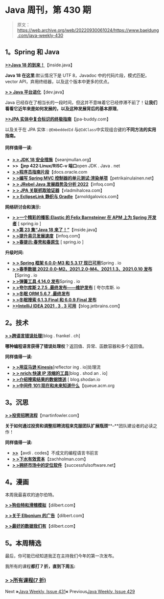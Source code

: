# Java 周刊，第 430 期

> 原文：<https://web.archive.org/web/20220930061024/https://www.baeldung.com/java-weekly-430>

## **1。Spring 和 Java**

[**>>Java 18 的到来！**](https://web.archive.org/web/20220524061616/https://inside.java/2022/03/22/the-arrival-of-java18/)【inside.java】

**Java 18 在这里**:默认情况下是 UTF 8，Javadoc 中的代码片段，模式匹配，vector API，弃用终结器，以及这个版本中更多的优点。

[**> > Java 平台进化**](https://web.archive.org/web/20220524061616/https://dev.java/evolution/)【dev.java】

Java 已经存在了相当长的一段时间，但这并不意味着它已经停滞不前了！**让我们看看它近年来是如何发展的，以及这种发展背后的基本原理**。

[**>>JPA 实体中复合标识的终极指南**](https://web.archive.org/web/20220524061616/https://www.jpa-buddy.com/blog/the-ultimate-guide-on-composite-ids-in-jpa-entities/)【jpa-buddy.com】

以及关于在 JPA 实体 : `@EmbeddedId` 与`@IdClass`中实现组合键的**不同方法的实用指南。**

#### **同样值得一读:**

*   [**> > JDK 18 安全措施**](https://web.archive.org/web/20220524061616/https://seanjmullan.org/blog/2022/03/23/jdk18)【seanjmullan.org】
*   **>>【jep 422:Linux/RISC-v 端口**open JDK . Java . net
*   [**> >程序员指南片段**](https://web.archive.org/web/20220524061616/https://docs.oracle.com/en/java/javase/18/code-snippet/index.html)【docs.oracle.com
*   [**> >编写 Spring MVC 控制器的单元测试:渲染单项**](https://web.archive.org/web/20220524061616/https://www.petrikainulainen.net/programming/testing/writing-unit-tests-for-spring-mvc-controllers-rendering-a-single-item/)【petrikainulainen.net】
*   [**> > JRebel Java 发展趋势及分析 2022**](https://web.archive.org/web/20220524061616/https://www.infoq.com/news/2022/03/jrebel-report-2022/)【infoq.com】
*   [**> > JPA 关联抓取验证器**](https://web.archive.org/web/20220524061616/https://vladmihalcea.com/jpa-association-fetching-validator/)【vladmihalcea.com】
*   [**> > EclipseLink 静织与 Gradle**](https://web.archive.org/web/20220524061616/https://arnoldgalovics.com/eclipselink-static-weaving-gradle/)【arnoldgalovics.com】

**网络研讨会和演示:**

*   [**> >一个精彩的播客:Elastic 的 Felix Barnsteiner 在 APM 上为 Spring 开发者**](https://web.archive.org/web/20220524061616/https://spring.io/blog/2022/03/17/a-bootiful-podcast-elastic-s-felix-barnsteiner-on-apm-for-spring-developers) [ spring.io ]
*   [**> >第 23 集“Java 18 来了！”**](https://web.archive.org/web/20220524061616/https://inside.java/2022/03/22/podcast-023/)【inside.java】
*   [**> >提升易贝发展速度**](https://web.archive.org/web/20220524061616/https://www.infoq.com/presentations/ebay-velocity/)【infoq.com】
*   [**> >春提示:春壳和春原生**](https://web.archive.org/web/20220524061616/https://spring.io/blog/2022/03/16/spring-tips-spring-shell-and-spring-native) [ spring.io ]

**升级时间:**

*   [**> > Spring 框架 6.0.0-M3 和 5.3.17 现已可用**](https://web.archive.org/web/20220524061616/https://spring.io/blog/2022/03/17/spring-framework-6-0-0-m3-and-5-3-17-available-now)Spring . io
*   [**> >春季数据 2022.0.0-M2、2021.2.0-M4、2021.1.3、2021.0.10 发布**](https://web.archive.org/web/20220524061616/https://spring.io/blog/2022/03/21/spring-data-2022-0-0-m2-2021-2-0-m4-2021-1-3-and-2021-0-10-released)【Spring . io
*   [**> >弹簧工具 4.14.0 发布**](https://web.archive.org/web/20220524061616/https://spring.io/blog/2022/03/16/spring-tools-4-14-0-released)Spring . io
*   [**> >夸尔库斯 2.7.5 .最终发布——维护发布**](https://web.archive.org/web/20220524061616/https://quarkus.io/blog/quarkus-2-7-5-final-released/) [ 夸尔库斯. io
*   [**> >冬眠 ORM 5.6.7 .最终发布**](https://web.archive.org/web/20220524061616/https://in.relation.to/2022/03/18/hibernate-orm-567/)
*   [**> >冬眠搜索 6.1.3.Final 和 6.0.9.Final 发布**](https://web.archive.org/web/20220524061616/https://in.relation.to/2022/03/18/hibernate-search-6-1-3-Final-6-0-9-Final/)
*   [**>>IntelliJ IDEA 2021 . 3 . 3 可用**](https://web.archive.org/web/20220524061616/https://blog.jetbrains.com/idea/2022/03/intellij-idea-2021-3-3/)【blog.jetbrains.com】

## **2。技术**

[**> >跨语言错误处理**](https://web.archive.org/web/20220524061616/https://blog.frankel.ch/error-handling/)[blog . frankel . ch]

**哪种编程语言获得了错误处理权**？返回值、异常、函数容器和多个返回值。

**同样值得一读:**

*   [**> >用亚马逊 Kinesis**](https://web.archive.org/web/20220524061616/https://reflectoring.io/processing-streams-with-aws-kinesis/)[reflector ing . io]处理流
*   [**> > nrich:快速 IP 浓缩的工具**](https://web.archive.org/web/20220524061616/https://blog.shodan.io/nrich-a-tool-for-fast-ip-enrichment/)[blog . shod an . io]
*   [**> >介绍搜索结果的数据馈送**](https://web.archive.org/web/20220524061616/https://blog.shodan.io/introducing-data-feeds-for-search-results/) [ blog.shodan.io
*   [**> >中间件 101:现在和未来知道什么**](https://web.archive.org/web/20220524061616/https://queue.acm.org/detail.cfm?id=3526211)【queue.acm.org

## **3。沉思**

[**> >投资招聘流程**](https://web.archive.org/web/20220524061616/https://martinfowler.com/articles/bottlenecks-of-scaleups/02-talent.html#InvestInTheHiringProcess)【martinfowler.com】

**关于如何通过投资和调整招聘流程来克服团队扩展瓶颈****–**团队建设者的必读之作！

**同样值得一读:**

*   [**>>**](https://web.archive.org/web/20220524061616/https://avdi.codes/preface-to-an-unwritten-programming-language-book/)【avdi . codes】不成文的编程语言书前言
*   [**> >下水有效资本**](https://web.archive.org/web/20220524061616/https://zachholman.com/posts/launching-valid-capital)【zachholman.com】
*   [**> >拥挤市场中的定位软件**](https://web.archive.org/web/20220524061616/https://successfulsoftware.net/2022/03/15/positioning-software-in-a-crowded-market/)【successfulsoftware.net】

## **4。漫画**

本周我最喜欢的迪尔伯特。

[**> >狗伯特和滑稽模拟**](https://web.archive.org/web/20220524061616/https://dilbert.com/strip/2022-03-24)【dilbert.com】

[**> >关于 Elbonium 的广告**](https://web.archive.org/web/20220524061616/https://dilbert.com/strip/2022-03-23)【dilbert.com】

[**> >最好的数据我们有**](https://web.archive.org/web/20220524061616/https://dilbert.com/strip/2022-03-20)【dilbert.com】

## **5。本周精选**

最后，你可能已经知道我正在主持我们今年的第一次发布。

我所有的课程**都打 7 折，直到下周五:**

### [**> >所有课程(7 折)**](/web/20220524061616/https://www.baeldung.com/all-courses)

Next **»**[Java Weekly, Issue 431](/web/20220524061616/https://www.baeldung.com/java-weekly-431)**«** Previous[Java Weekly, Issue 429](/web/20220524061616/https://www.baeldung.com/java-weekly-429)